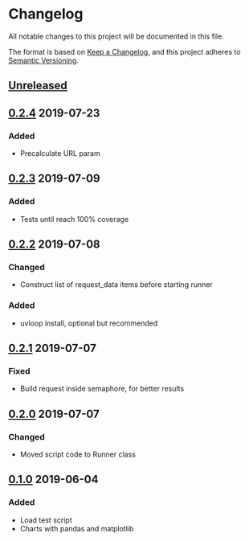 # Changelog
All notable changes to this project will be documented in this file.

The format is based on [Keep a Changelog](https://keepachangelog.com/en/1.0.0/),
and this project adheres to [Semantic Versioning](https://semver.org/spec/v2.0.0.html).

## [Unreleased]


## [0.2.4] 2019-07-23
### Added
- Precalculate URL param

## [0.2.3] 2019-07-09
### Added
- Tests until reach 100% coverage

## [0.2.2] 2019-07-08
### Changed
- Construct list of request_data items before starting runner

### Added
- uvloop install, optional but recommended

## [0.2.1] 2019-07-07
### Fixed
- Build request inside semaphore, for better results

## [0.2.0] 2019-07-07
### Changed
- Moved script code to Runner class

## [0.1.0] 2019-06-04
### Added
- Load test script
- Charts with pandas and matplotlib

[Unreleased]: https://github.com/sonic182/aioload/compare/0.2.4..HEAD
[0.2.4]: https://github.com/sonic182/aioload/compare/0.2.4..0.2.3
[0.2.3]: https://github.com/sonic182/aioload/compare/0.2.3..0.2.2
[0.2.2]: https://github.com/sonic182/aioload/compare/0.2.2..0.2.1
[0.2.1]: https://github.com/sonic182/aioload/compare/0.2.1..0.2.0
[0.2.0]: https://github.com/sonic182/aioload/compare/0.2.0..0.1.0
[0.1.0]: https://github.com/sonic182/aioload/compare/0.1.0..c35fb0435f96f0ab6e4ff3d35a14c4a0f62dc577
